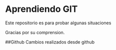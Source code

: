 # Aprendiendo GIT 

Este repositorio es para probar algunas situaciones

Gracias por su comprension.

##Github
Cambios realizados desde github
